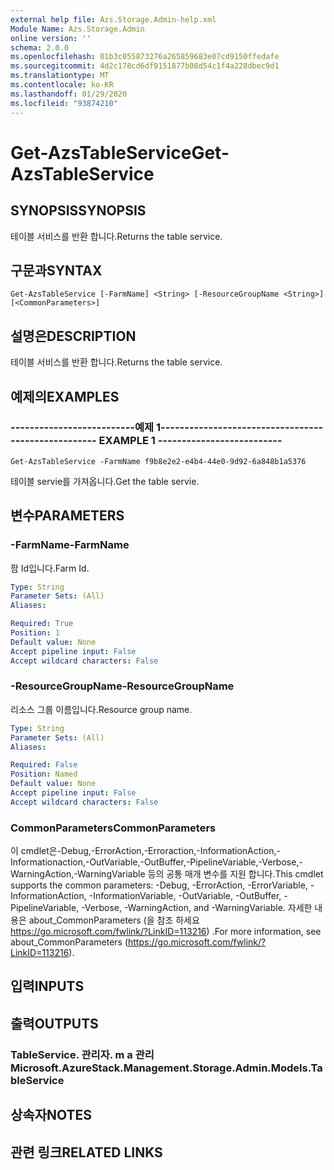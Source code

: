```yaml
---
external help file: Azs.Storage.Admin-help.xml
Module Name: Azs.Storage.Admin
online version: ''
schema: 2.0.0
ms.openlocfilehash: 01b3c055873276a265859683e07cd9150ffedafe
ms.sourcegitcommit: 4d2c178cd6df9151877b08d54c1f4a228dbec9d1
ms.translationtype: MT
ms.contentlocale: ko-KR
ms.lasthandoff: 01/29/2020
ms.locfileid: "93874210"
---
```

# <span data-ttu-id="0c347-101">Get-AzsTableService</span><span class="sxs-lookup"><span data-stu-id="0c347-101">Get-AzsTableService</span></span>

## <span data-ttu-id="0c347-102">SYNOPSIS</span><span class="sxs-lookup"><span data-stu-id="0c347-102">SYNOPSIS</span></span>
<span data-ttu-id="0c347-103">테이블 서비스를 반환 합니다.</span><span class="sxs-lookup"><span data-stu-id="0c347-103">Returns the table service.</span></span>

## <span data-ttu-id="0c347-104">구문과</span><span class="sxs-lookup"><span data-stu-id="0c347-104">SYNTAX</span></span>

```
Get-AzsTableService [-FarmName] <String> [-ResourceGroupName <String>] [<CommonParameters>]
```

## <span data-ttu-id="0c347-105">설명은</span><span class="sxs-lookup"><span data-stu-id="0c347-105">DESCRIPTION</span></span>
<span data-ttu-id="0c347-106">테이블 서비스를 반환 합니다.</span><span class="sxs-lookup"><span data-stu-id="0c347-106">Returns the table service.</span></span>

## <span data-ttu-id="0c347-107">예제의</span><span class="sxs-lookup"><span data-stu-id="0c347-107">EXAMPLES</span></span>

### <span data-ttu-id="0c347-108">--------------------------예제 1--------------------------</span><span class="sxs-lookup"><span data-stu-id="0c347-108">-------------------------- EXAMPLE 1 --------------------------</span></span>
```
Get-AzsTableService -FarmName f9b8e2e2-e4b4-44e0-9d92-6a848b1a5376
```

<span data-ttu-id="0c347-109">테이블 servie를 가져옵니다.</span><span class="sxs-lookup"><span data-stu-id="0c347-109">Get the table servie.</span></span>

## <span data-ttu-id="0c347-110">변수</span><span class="sxs-lookup"><span data-stu-id="0c347-110">PARAMETERS</span></span>

### <span data-ttu-id="0c347-111">-FarmName</span><span class="sxs-lookup"><span data-stu-id="0c347-111">-FarmName</span></span>
<span data-ttu-id="0c347-112">팜 Id입니다.</span><span class="sxs-lookup"><span data-stu-id="0c347-112">Farm Id.</span></span>

```yaml
Type: String
Parameter Sets: (All)
Aliases: 

Required: True
Position: 1
Default value: None
Accept pipeline input: False
Accept wildcard characters: False
```

### <span data-ttu-id="0c347-113">-ResourceGroupName</span><span class="sxs-lookup"><span data-stu-id="0c347-113">-ResourceGroupName</span></span>
<span data-ttu-id="0c347-114">리소스 그룹 이름입니다.</span><span class="sxs-lookup"><span data-stu-id="0c347-114">Resource group name.</span></span>

```yaml
Type: String
Parameter Sets: (All)
Aliases: 

Required: False
Position: Named
Default value: None
Accept pipeline input: False
Accept wildcard characters: False
```

### <span data-ttu-id="0c347-115">CommonParameters</span><span class="sxs-lookup"><span data-stu-id="0c347-115">CommonParameters</span></span>
<span data-ttu-id="0c347-116">이 cmdlet은-Debug,-ErrorAction,-Erroraction,-InformationAction,-Informationaction,-OutVariable,-OutBuffer,-PipelineVariable,-Verbose,-WarningAction,-WarningVariable 등의 공통 매개 변수를 지원 합니다.</span><span class="sxs-lookup"><span data-stu-id="0c347-116">This cmdlet supports the common parameters: -Debug, -ErrorAction, -ErrorVariable, -InformationAction, -InformationVariable, -OutVariable, -OutBuffer, -PipelineVariable, -Verbose, -WarningAction, and -WarningVariable.</span></span> <span data-ttu-id="0c347-117">자세한 내용은 about_CommonParameters (을 참조 하세요 https://go.microsoft.com/fwlink/?LinkID=113216) .</span><span class="sxs-lookup"><span data-stu-id="0c347-117">For more information, see about_CommonParameters (https://go.microsoft.com/fwlink/?LinkID=113216).</span></span>

## <span data-ttu-id="0c347-118">입력</span><span class="sxs-lookup"><span data-stu-id="0c347-118">INPUTS</span></span>

## <span data-ttu-id="0c347-119">출력</span><span class="sxs-lookup"><span data-stu-id="0c347-119">OUTPUTS</span></span>

### <span data-ttu-id="0c347-120">TableService. 관리자. m a 관리</span><span class="sxs-lookup"><span data-stu-id="0c347-120">Microsoft.AzureStack.Management.Storage.Admin.Models.TableService</span></span>

## <span data-ttu-id="0c347-121">상속자</span><span class="sxs-lookup"><span data-stu-id="0c347-121">NOTES</span></span>

## <span data-ttu-id="0c347-122">관련 링크</span><span class="sxs-lookup"><span data-stu-id="0c347-122">RELATED LINKS</span></span>

